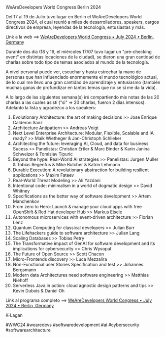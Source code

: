 WeAreDevelopers World Congress Berlin 2024

Del 17 al 19 de Julio tuvo lugar en Berlin el WeAreDevelopers World Congress 2024, el cual reunió a miles de desarrolladores, speakers, cargos directivos de empresa, leyendas de la tecnología, entusiastas y más.

Link a la web ==> [WeAreDevelopers World Congress • July 2024 • Berlin, Germany](https://www.wearedevelopers.com/world-congress/)

Durante dos día (18 y 19, el miércoles 17/07 tuvo lugar un "pre-checking event" en distintas locaciones de la ciudad), se dieron una gran cantidad de charlas sobre todo tipo de temas asociados al mundo de la tecnología.

A nivel personal puede ver, escuchar y hasta estrechar la mano de personas que han influenciado enormemente el mundo tecnológico actual, de lo cual me llevo una gran cantidad de aprendizaje y entusiasmo (también muchas ganas de profundizar en tantos temas que no se si me da la vida).

A lo largo de las siguientes semana(s) iré compartiendo mis notas de las 20 charlas a las cuales asistí ("si" => 20 charlas, fueron 2 días intensos). Adelanto la lista y agradezco a los speakers:

1. Evolutionary Architecture: the art of making decisions  >> Jose Enrique Calderon Sanz
2. Architecture Antipattern >> Andreas Voigt
3. Next Level Enterprise Architecture: Modular, Flexible, Scalable and IA ready? >> Maik Wietheger & Jan-Christoph Schlieker
4. Architecting the future: leveraging AI, Cloud, and data for business Sucess >> Panelistas: Christian Ertler & Marc Binder & Karin Janina Schweizer & Tomislav Tipuric
5. Beyond the hype: Real-World AI strategies >> Panelistas: Jurgen Muller & Tobias Regenfus & Mike Butcher & Katrin Lehmann
6. Durable Execution: A revolutionary abstraction for building resilient applications >> Maxim Fateev
7. Real-World Threat Modeling >> Ali Yazdani
8. Intentional code: minimalism in a world of dogmatic design >> David Whitney
9. Specifications as the better way of software development >> Artem Manchenkov
10. From zero to Hero: Launch & manage your cloud apps with free OpenShift & Red Hat developer Hub >> Markus Eisele
11. Autonomous microservices with event-driven architecture >> Florian Lenz
12. Quantum Computing for classical developers >> Julian Burr
13. The Lifehackers guide to software architecture >> Julian Lang 
14. Scaling Databases >> Tobias Petry
15. The Transformative impact of GenAI for software development and its implications for cybersecurity >> Chris Wysopal
16. The Future of Open Source >> Scott Chacon
17. Micro-Frontends discovery >> Luca Mezzalira
18. Non-Functional user Stories Specification and test >> Johannes Bergsmann
19. Modern data Architectures need software engineering >> Matthias Niehoff
20. Serverless Java in action: cloud agnostic design patterns and tips >> Kevin Dubois & Daniel Oh

Link al programa completo ==> [WeAreDevelopers World Congress • July 2024 • Berlin, Germany](https://www.wearedevelopers.com/world-congress/program/)

K-Lagan

#WWC24
#wearedevs
#softwaredevelopment
#ai
#cybersecurity
#softwarearchitecture